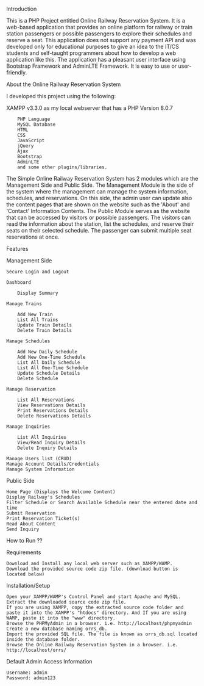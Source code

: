 

Introduction

This is a PHP Project entitled Online Railway Reservation System. 
It is a web-based application that provides an online platform for railway or train station passengers or possible passengers to explore their schedules and reserve a seat. 
This application does not support any payment API and was developed only for educational purposes to give an idea to the IT/CS students and self-taught programmers about how to develop a web application like this. 
The application has a pleasant user interface using Bootstrap Framework and AdminLTE Framework. It is easy to use or user-friendly.

About the Online Railway Reservation System

I developed this project using the following:

XAMPP v3.3.0 as my local webserver that has a PHP Version 8.0.7

        PHP Language
        MySQL Database
        HTML
        CSS
        JavaScript
        jQuery
        Ajax
        Bootstrap
        AdminLTE
        and some other plugins/libraries.

The Simple Online Railway Reservation System has 2 modules which are the Management Side and Public Side. 
The Management Module is the side of the system where the management can manage the system information, schedules, and reservations. 
On this side, the admin user can update also the content pages that are shown on the website such as the 'About' and 'Contact' Information Contents. 
The Public Module serves as the website that can be accessed by visitors or possible passengers. The visitors can read the information about the station, list the schedules, and reserve their seats on their selected schedule. 
The passenger can submit multiple seat reservations at once.

Features

Management Side

    Secure Login and Logout

    Dashboard

        Display Summary

    Manage Trains

        Add New Train
        List All Trains
        Update Train Details
        Delete Train Details

    Manage Schedules

        Add New Daily Schedule
        Add New One-Time Schedule
        List All Daily Schedule
        List All One-Time Schedule
        Update Schedule Details
        Delete Schedule

    Manage Reservation

        List All Reservations
        View Reservations Details
        Print Reservations Details
        Delete Reservations Details

    Manage Inquiries

        List All Inquiries
        View/Read Inquiry Details
        Delete Inquiry Details

    Manage Users list (CRUD)
    Manage Account Details/Credentials
    Manage System Information

Public Side

    Home Page (Displays the Welcome Content)
    Display Railway's Schedules
    Filter Schedule or Search Available Schedule near the entered date and time
    Submit Reservation
    Print Reservation Ticket(s)
    Read About Content
    Send Inquiry


How to Run ??

Requirements

    Download and Install any local web server such as XAMPP/WAMP.
    Download the provided source code zip file. (download button is located below)

Installation/Setup

    Open your XAMPP/WAMP's Control Panel and start Apache and MySQL.
    Extract the downloaded source code zip file.
    If you are using XAMPP, copy the extracted source code folder and paste it into the XAMPP's "htdocs" directory. And If you are using  
    WAMP, paste it into the "www" directory.
    Browse the PHPMyAdmin in a browser. i.e. http://localhost/phpmyadmin
    Create a new database naming orrs_db.
    Import the provided SQL file. The file is known as orrs_db.sql located inside the database folder.
    Browse the Online Railway Reservation System in a browser. i.e. http://localhost/orrs/

Default Admin Access Information

    Username: admin
    Password: admin123
